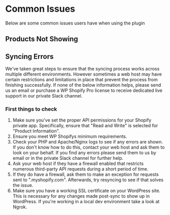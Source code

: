 # Common Issues

Below are some common issues users have when using the plugin

## Products Not Showing

## Syncing Errors

We've taken great steps to ensure that the syncing process works across multiple different environments. However sometimes a web host may have certain restrictions and limitations in place that prevent the process from finishing successfully. If none of the below information helps, please send us an email or purchase a WP Shopify Pro license to receive dedicated live support in our private Slack channel.

### First things to check

1. Make sure you've set the proper API permissions for your Shopify private app. Specifically, ensure that "Read and Write" is selected for "Product Information".
2. Ensure you meet WP Shopifys minimum requirements.
3. Check your PHP and Apache/Nginx logs to see if any errors are shown. If you don't know how to do this, contact your web host and ask them to look on your behalf. If you find any errors please send them to us by email or in the private Slack channel for further help.
4. Ask your web host if they have a firewall enabled that restricts numerous third-party API requests during a short period of time.
5. If they do have a firewall, ask them to make an exception for requests sent to ".myshopify.com". Afterwards, try resyncing to see if that solves the issue.
6. Make sure you have a working SSL certificate on your WordPress site. This is necessary for any changes made post-sync to show up in WordPress. If you're working in a local dev environment take a look at Ngrok.
